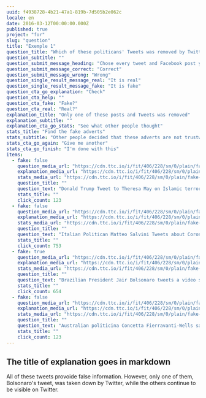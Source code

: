 ```yaml
---
uuid: f4938728-4b21-47a1-819b-7d505b2e062c
locale: en
date: 2016-03-12T00:00:00.000Z
published: true
project: "for"
slug: "question"
title: "Exemple 1"
question_title: "Which of these politicans' Tweets was removed by Twitter?"
question_subtitle: ""
question_submit_message_heading: "Chose every tweet and Facebook post you think was removed"
question_submit_message_correct: "Correct"
question_submit_message_wrong: "Wrong"
question_single_result_message_real: "It is real"
question_single_result_message_fake: "It is fake"
question_cta_go_explanation: "Check"
question_cta_help: ""
question_cta_fake: "Fake?"
question_cta_real: "Real?"
explanation_title: "Only one of these posts and Tweets was removed"
explanation_subtitle: ""
explanation_cta_go_stats: "See what other people thought"
stats_title: "Find the fake adverts"
stats_subtitle: "Other people decided that these adverts are not trustworthy"
stats_cta_go_again: "Give me another"
stats_cta_go_finish: "I'm done with this"
items:
  - fake: false
    question_media_url: "https://cdn.ttc.io/i/fit/406/228/sm/0/plain/fake-or-real-news-edition/takedown1.png"
    explanation_media_url: "https://cdn.ttc.io/i/fit/406/228/sm/0/plain/fake-or-real-news-edition/takedown1.png"
    stats_media_url: "https://cdn.ttc.io/i/fit/406/228/sm/0/plain/fake-or-real-news-edition/takedown1.png"
    question_title: ""
    question_text: "Donald Trump Tweet to Theresa May on Islamic terrorism"
    stats_title: ""
    click_count: 123
  - fake: false
    question_media_url: "https://cdn.ttc.io/i/fit/406/228/sm/0/plain/fake-or-real-news-edition/takedown2.jpg"
    explanation_media_url: "https://cdn.ttc.io/i/fit/406/228/sm/0/plain/fake-or-real-news-edition/takedown2.jpg"
    stats_media_url: "https://cdn.ttc.io/i/fit/406/228/sm/0/plain/fake-or-real-news-edition/takedown2.jpg"
    question_title: ""
    question_text: "Italian Politican Matteo Salvini Tweets about Coronavirus myths"
    stats_title: ""
    click_count: 753
  - fake: true
    question_media_url: "https://cdn.ttc.io/i/fit/406/228/sm/0/plain/fake-or-real-news-edition/takedown3.jpg"
    explanation_media_url: "https://cdn.ttc.io/i/fit/406/228/sm/0/plain/fake-or-real-news-edition/takedown3.jpg"
    stats_media_url: "https://cdn.ttc.io/i/fit/406/228/sm/0/plain/fake-or-real-news-edition/takedown3.jpg"
    question_title: ""
    question_text: "Brazilian President Jair Bolsonaro tweets a video showing factories that remained open in light of the Coronavirus health emergency, indicating that such a situation was threatening to the health of the people"
    stats_title: ""
    click_count: 654
  - fake: false
    question_media_url: "https://cdn.ttc.io/i/fit/406/228/sm/0/plain/fake-or-real-news-edition/takedown4.jpg"
    explanation_media_url: "https://cdn.ttc.io/i/fit/406/228/sm/0/plain/fake-or-real-news-edition/takedown4.jpg"
    stats_media_url: "https://cdn.ttc.io/i/fit/406/228/sm/0/plain/fake-or-real-news-edition/takedown4.jpg"
    question_title: ""
    question_text: "Australian politicina Concetta Fierravanti-Wells saying bushfires were caused by arsonists"
    stats_title: ""
    click_count: 123
---
```

## The title of explanation goes in markdown

All of these tweets provoide false information. However, only one of them, Bolsonaro's tweet, was taken down by Twitter, while the others continue to be visible on Twitter. 
